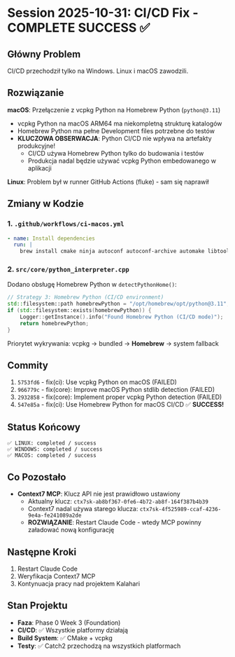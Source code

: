 # Session 2025-10-31: CI/CD Fix - COMPLETE SUCCESS ✅

## Główny Problem
CI/CD przechodził tylko na Windows. Linux i macOS zawodzili.

## Rozwiązanie
**macOS**: Przełączenie z vcpkg Python na Homebrew Python (`python@3.11`)
- vcpkg Python na macOS ARM64 ma niekompletną strukturę katalogów
- Homebrew Python ma pełne Development files potrzebne do testów
- **KLUCZOWA OBSERWACJA**: Python CI/CD nie wpływa na artefakty produkcyjne!
  - CI/CD używa Homebrew Python tylko do budowania i testów
  - Produkcja nadal będzie używać vcpkg Python embedowanego w aplikacji

**Linux**: Problem był w runner GitHub Actions (fluke) - sam się naprawił

## Zmiany w Kodzie

### 1. `.github/workflows/ci-macos.yml`
```yaml
- name: Install dependencies
  run: |
    brew install cmake ninja autoconf autoconf-archive automake libtool python@3.11
```

### 2. `src/core/python_interpreter.cpp`
Dodano obsługę Homebrew Python w `detectPythonHome()`:
```cpp
// Strategy 3: Homebrew Python (CI/CD environment)
std::filesystem::path homebrewPython = "/opt/homebrew/opt/python@3.11";
if (std::filesystem::exists(homebrewPython)) {
    Logger::getInstance().info("Found Homebrew Python (CI/CD mode)");
    return homebrewPython;
}
```

Priorytet wykrywania: vcpkg → bundled → **Homebrew** → system fallback

## Commity
1. `5753fd6` - fix(ci): Use vcpkg Python on macOS (FAILED)
2. `966779c` - fix(core): Improve macOS Python stdlib detection (FAILED)
3. `2932858` - fix(core): Implement proper vcpkg Python detection (FAILED)
4. `547e85a` - fix(ci): Use Homebrew Python for macOS CI/CD ✅ **SUCCESS!**

## Status Końcowy
```
✅ LINUX: completed / success
✅ WINDOWS: completed / success
✅ MACOS: completed / success
```

## Co Pozostało
- **Context7 MCP**: Klucz API nie jest prawidłowo ustawiony
  - Aktualny klucz: `ctx7sk-ab8bf367-0fe6-4b72-ab8f-164f387b4b39`
  - Context7 nadal używa starego klucza: `ctx7sk-4f525989-ccaf-4236-9e4a-fe241089a2de`
  - **ROZWIĄZANIE**: Restart Claude Code - wtedy MCP powinny załadować nową konfigurację

## Następne Kroki
1. Restart Claude Code
2. Weryfikacja Context7 MCP
3. Kontynuacja pracy nad projektem Kalahari

## Stan Projektu
- **Faza**: Phase 0 Week 3 (Foundation)
- **CI/CD**: ✅ Wszystkie platformy działają
- **Build System**: ✅ CMake + vcpkg
- **Testy**: ✅ Catch2 przechodzą na wszystkich platformach
